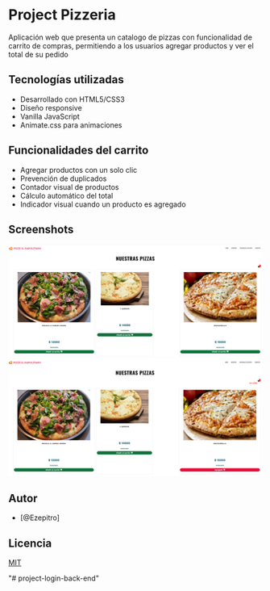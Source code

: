 
# Project Pizzeria

Aplicación web que presenta un catalogo de pizzas con funcionalidad de carrito de compras, permitiendo a los usuarios agregar productos y ver el total de su pedido

## Tecnologías utilizadas

- Desarrollado con HTML5/CSS3 
- Diseño responsive
- Vanilla JavaScript
- Animate.css para animaciones

## Funcionalidades del carrito

- Agregar productos con un solo clic
- Prevención de duplicados
- Contador visual de productos
- Cálculo automático del total
- Indicador visual cuando un producto es agregado


## Screenshots

![Pizzeria imagen 1](screen-01.png)
![Pizzeria imagen 2](screen-02.png)

## Autor

- [@Ezepitro]

## Licencia

[MIT](https://choosealicense.com/licenses/mit/)

"# project-login-back-end" 
